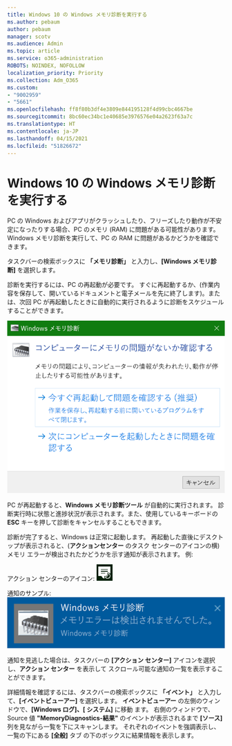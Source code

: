 ```yaml
---
title: Windows 10 の Windows メモリ診断を実行する
ms.author: pebaum
author: pebaum
manager: scotv
ms.audience: Admin
ms.topic: article
ms.service: o365-administration
ROBOTS: NOINDEX, NOFOLLOW
localization_priority: Priority
ms.collection: Adm_O365
ms.custom:
- "9002959"
- "5661"
ms.openlocfilehash: ff8f80b3df4e3809e844195128f4d99cbc4667be
ms.sourcegitcommit: 8bc60ec34bc1e40685e3976576e04a2623f63a7c
ms.translationtype: HT
ms.contentlocale: ja-JP
ms.lasthandoff: 04/15/2021
ms.locfileid: "51826672"
---
```

# <a name="run-windows-memory-diagnostics-in-windows-10"></a>Windows 10 の Windows メモリ診断を実行する

PC の Windows およびアプリがクラッシュしたり、フリーズしたり動作が不安定になったりする場合、PC のメモリ (RAM) に問題がある可能性があります。 Windows メモリ診断を実行して、PC の RAM に問題があるかどうかを確認できます。

タスクバーの検索ボックスに **「メモリ診断」** と入力し、**[Windows メモリ診断]** を選択します。 

診断を実行するには、PC の再起動が必要です。 すぐに再起動するか、(作業内容を保存して、開いているドキュメントと電子メールを先に終了します)。または、次回 PC が再起動したときに自動的に実行されるように診断をスケジュールすることができます。

![Windows メモリ診断](media/windows-memory-diagnostic.png)

PC が再起動すると、**Windows メモリ診断ツール** が自動的に実行されます。 診断実行時に状態と進捗状況が表示されます。また、使用しているキーボードの **ESC** キーを押して診断をキャンセルすることもできます。

診断が完了すると、Windows は正常に起動します。
再起動した直後にデスクトップが表示されると、(**アクションセンター** のタスク センターのアイコンの横) メモリ エラーが検出されたかどうかを示す通知が表示されます。 例:

アクション センターのアイコン: ![アクション センターアイコン](media/action-center-icon.png) 

通知のサンプル: ![メモリ エラーはありません](media/no-memory-errors.png)

通知を見逃した場合は、タスクバーの **[アクション センター]** アイコンを選択 し、**アクション センター** を表示して スクロール可能な通知の一覧を表示することができます。

詳細情報を確認するには、タスクバーの検索ボックスに **「イベント」** と入力して、**[イベントビューアー]** を選択します。 **イベントビューアー** の左側のウィンドウで、**[Windows ログ]、[ システム]** に移動 ます。 右側のウィンドウで、Source 値 **"MemoryDiagnostics-結果"** のイベントが表示されるまで **[ソース]** 列を見ながら一覧を下にスキャンします。 それぞれのイベントを強調表示し、一覧の下にある **[全般]** タブ の下のボックスに結果情報を表示します。
